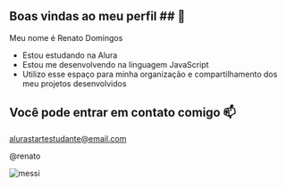 ## Boas vindas ao meu perfil ## 🫏

Meu nome é Renato Domingos

- Estou estudando na Alura
- Estou me desenvolvendo na linguagem JavaScript
- Utilizo esse espaço para minha organização e compartilhamento dos meu projetos desenvolvidos
 
 ## Você pode entrar em contato comigo 📫

alurastartestudante@email.com

@renato


![messi](https://github.com/user-attachments/assets/311fdddb-aa20-49f6-9e64-5ff87f25a5eb)


